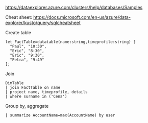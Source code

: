 https://dataexplorer.azure.com/clusters/help/databases/Samples 

Cheat sheet: https://docs.microsoft.com/en-us/azure/data-explorer/kusto/query/sqlcheatsheet

Create table

```kql
let FactTable=datatable(name:string,timeprofile:string) [
  "Paul", "10:30",
  "Eric", "8:30",
  "Eric", "9:30",
  "Petra", "9:49"
];
```

Join

```
DimTable
| join FactTable on name
| project name, timeprofile, details
| where surname in ('Cena')
```

Group by, aggregate

```
| summarize AccountName=max(AccountName) by user
```
